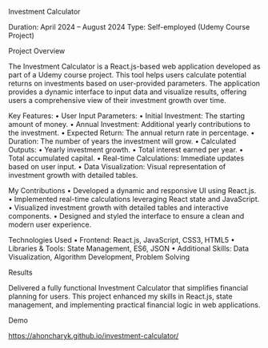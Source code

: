 Investment Calculator

Duration: April 2024 – August 2024
Type: Self-employed (Udemy Course Project)

Project Overview

The Investment Calculator is a React.js-based web application developed as part of a Udemy course project. This tool helps users calculate potential returns on investments based on user-provided parameters. The application provides a dynamic interface to input data and visualize results, offering users a comprehensive view of their investment growth over time.

Key Features:
 • User Input Parameters:
 • Initial Investment: The starting amount of money.
 • Annual Investment: Additional yearly contributions to the investment.
 • Expected Return: The annual return rate in percentage.
 • Duration: The number of years the investment will grow.
 • Calculated Outputs:
 • Yearly investment growth.
 • Total interest earned per year.
 • Total accumulated capital.
 • Real-time Calculations: Immediate updates based on user input.
 • Data Visualization: Visual representation of investment growth with detailed tables.

My Contributions
 • Developed a dynamic and responsive UI using React.js.
 • Implemented real-time calculations leveraging React state and JavaScript.
 • Visualized investment growth with detailed tables and interactive components.
 • Designed and styled the interface to ensure a clean and modern user experience.

Technologies Used
 • Frontend: React.js, JavaScript, CSS3, HTML5
 • Libraries & Tools: State Management, ES6, JSON
 • Additional Skills: Data Visualization, Algorithm Development, Problem Solving

Results

Delivered a fully functional Investment Calculator that simplifies financial planning for users. This project enhanced my skills in React.js, state management, and implementing practical financial logic in web applications.

Demo

https://ahoncharyk.github.io/investment-calculator/

